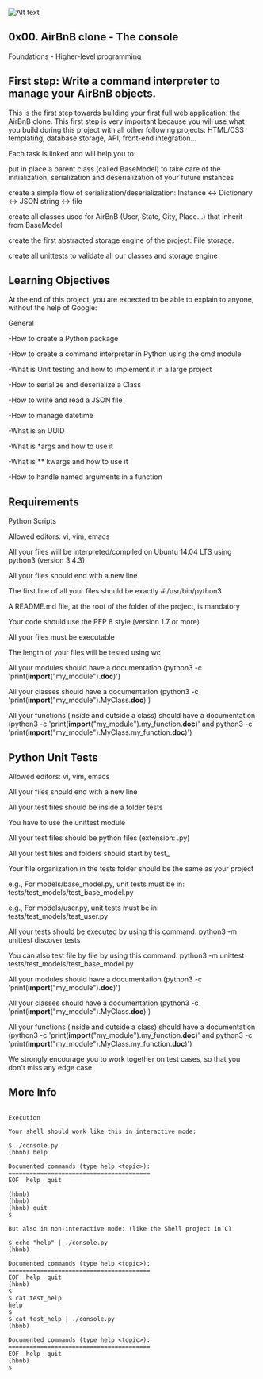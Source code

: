 ![Alt text](https://github.com/trevor-ofarrell/learning-machine-learning/blob/master/65f4a1dd9c51265f49d0.png)
## 0x00. AirBnB clone - The console

Foundations - Higher-level programming

## First step: Write a command interpreter to manage your AirBnB objects.

This is the first step towards building your first full web application: the AirBnB clone. This first step is very important because you will use what you build during this project with all other following projects: HTML/CSS templating, database storage, API, front-end integration…

Each task is linked and will help you to:
    
   put in place a parent class (called BaseModel) to take care of the initialization, serialization and deserialization of            your future instances
   
   create a simple flow of serialization/deserialization: Instance <-> Dictionary <-> JSON string <-> file
    
   create all classes used for AirBnB (User, State, City, Place…) that inherit from BaseModel
    
   create the first abstracted storage engine of the project: File storage.
    
   create all unittests to validate all our classes and storage engine



    
## Learning Objectives

At the end of this project, you are expected to be able to explain to anyone, without the help of Google:

General

   -How to create a Python package
   
   -How to create a command interpreter in Python using the cmd module
   
   -What is Unit testing and how to implement it in a large project
   
   -How to serialize and deserialize a Class
   
   -How to write and read a JSON file
   
   -How to manage datetime
   
   -What is an UUID
   
   -What is *args and how to use it
   
   -What is ** kwargs and how to use it
   
   -How to handle named arguments in a function

## Requirements

Python Scripts
    
   Allowed editors: vi, vim, emacs
   
   All your files will be interpreted/compiled on Ubuntu 14.04 LTS using python3 (version 3.4.3)
   
   All your files should end with a new line
   
   The first line of all your files should be exactly #!/usr/bin/python3
   
   A README.md file, at the root of the folder of the project, is mandatory
   
   Your code should use the PEP 8 style (version 1.7 or more)
   
   All your files must be executable
   
   The length of your files will be tested using wc
   
   All your modules should have a documentation (python3 -c 'print(__import__("my_module").__doc__)')
   
   All your classes should have a documentation (python3 -c 'print(__import__("my_module").MyClass.__doc__)')
   
   All your functions (inside and outside a class) should have a documentation (python3 -c 'print(__import__("my_module").my_function.__doc__)' and python3 -c 'print(__import__("my_module").MyClass.my_function.__doc__)')

## Python Unit Tests

   Allowed editors: vi, vim, emacs
   
   All your files should end with a new line
  
   All your test files should be inside a folder tests
   
   You have to use the unittest module
   
   All your test files should be python files (extension: .py)
   
   All your test files and folders should start by test_
   
   Your file organization in the tests folder should be the same as your project
   
   e.g., For models/base_model.py, unit tests must be in: tests/test_models/test_base_model.py
   
   e.g., For models/user.py, unit tests must be in: tests/test_models/test_user.py
   
   All your tests should be executed by using this command: python3 -m unittest discover tests
   
   You can also test file by file by using this command: python3 -m unittest tests/test_models/test_base_model.py
   
   All your modules should have a documentation (python3 -c 'print(__import__("my_module").__doc__)')
   
   All your classes should have a documentation (python3 -c 'print(__import__("my_module").MyClass.__doc__)')
   
   All your functions (inside and outside a class) should have a documentation (python3 -c 'print(__import__("my_module").my_function.__doc__)' and python3 -c 'print(__import__("my_module").MyClass.my_function.__doc__)')
   
   We strongly encourage you to work together on test cases, so that you don't miss any edge case


## More Info
```

Execution

Your shell should work like this in interactive mode:

$ ./console.py
(hbnb) help

Documented commands (type help <topic>):
========================================
EOF  help  quit

(hbnb) 
(hbnb) 
(hbnb) quit
$

But also in non-interactive mode: (like the Shell project in C)

$ echo "help" | ./console.py
(hbnb)

Documented commands (type help <topic>):
========================================
EOF  help  quit
(hbnb) 
$
$ cat test_help
help
$
$ cat test_help | ./console.py
(hbnb)

Documented commands (type help <topic>):
========================================
EOF  help  quit
(hbnb) 
$

```
